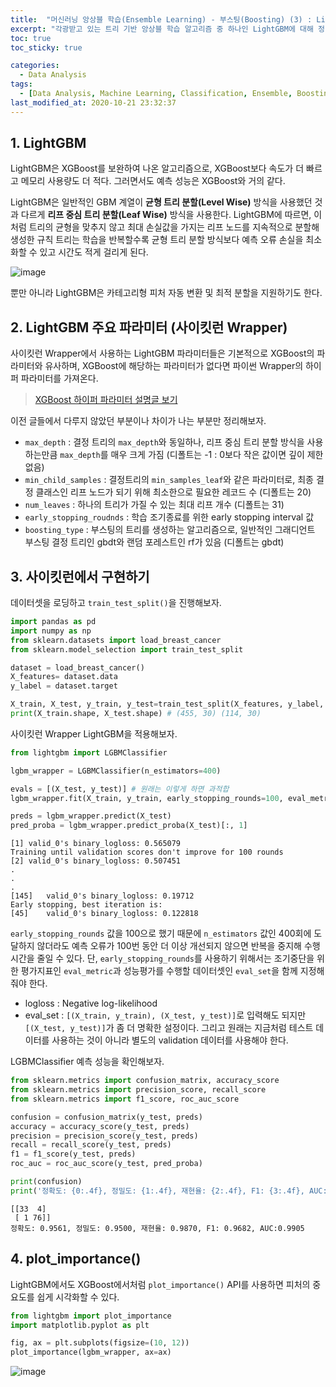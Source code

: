 ```yaml
---
title:  "머신러닝 앙상블 학습(Ensemble Learning) - 부스팅(Boosting) (3) : LightGBM"
excerpt: "각광받고 있는 트리 기반 앙상블 학습 알고리즘 중 하나인 LightGBM에 대해 정리한 글입니다."
toc: true
toc_sticky: true

categories:
  - Data Analysis
tags:
  - [Data Analysis, Machine Learning, Classification, Ensemble, Boosting, Scikit learn, LightGBM]
last_modified_at: 2020-10-21 23:32:37
---
```


## 1. LightGBM

LightGBM은 XGBoost를 보완하여 나온 알고리즘으로, XGBoost보다 속도가 더 빠르고 메모리 사용량도 더 적다. 그러면서도 예측 성능은 XGBoost와 거의 같다.  

LightGBM은 일반적인 GBM 계열이 **균형 트리 분할(Level Wise)** 방식을 사용했던 것과 다르게 **리프 중심 트리 분할(Leaf Wise)** 방식을 사용한다. LightGBM에 따르면, 이처럼 트리의 균형을 맞추지 않고 최대 손실값을 가지는 리프 노드를 지속적으로 분할해 생성한 규칙 트리는 학습을 반복할수록 균형 트리 분할 방식보다 예측 오류 손실을 최소화할 수 있고 시간도 적게 걸리게 된다.  

![image](https://user-images.githubusercontent.com/58713684/97020669-cafb3e80-158c-11eb-95c8-f2ef94438bfc.png)
  
  

뿐만 아니라 LightGBM은 카테고리형 피처 자동 변환 및 최적 분할을 지원하기도 한다.  

## 2. LightGBM 주요 파라미터 (사이킷런 Wrapper)  

사이킷런 Wrapper에서 사용하는 LightGBM 파라미터들은 기본적으로 XGBoost의 파라미터와 유사하며, XGBoost에 해당하는 파라미터가 없다면 파이썬 Wrapper의 하이퍼 파라미터를 가져온다.   

> [XGBoost 하이퍼 파라미터 설명글 보기](https://ek-koh.github.io/data%20analysis/xgboost/#2-xgboost-%EC%A3%BC%EC%9A%94-%ED%8C%8C%EB%9D%BC%EB%AF%B8%ED%84%B0-%EC%82%AC%EC%9D%B4%ED%82%B7%EB%9F%B0-wrapper)  

이전 글들에서 다루지 않았던 부분이나 차이가 나는 부분만 정리해보자.  

- `max_depth` : 결정 트리의 `max_depth`와 동일하나, 리프 중심 트리 분할 방식을 사용하는만큼 `max_depth`를 매우 크게 가짐 (디폴트는 -1 : 0보다 작은 값이면 깊이 제한 없음)
- `min_child_samples` : 결정트리의 `min_samples_leaf`와 같은 파라미터로, 최종 결정 클래스인 리프 노드가 되기 위해 최소한으로 필요한 레코드 수 (디폴트는 20)
- `num_leaves` : 하나의 트리가 가질 수 있는 최대 리프 개수 (디폴트는 31)
- `early_stopping_roudnds` : 학습 조기종료를 위한 early stopping interval 값
- `boosting_type` : 부스팅의 트리를 생성하는 알고리즘으로, 일반적인 그래디언트 부스팅 결정 트리인 gbdt와 랜덤 포레스트인 rf가 있음 (디폴트는 gbdt)


## 3. 사이킷런에서 구현하기  

데이터셋을 로딩하고 `train_test_split()`을 진행해보자.  

```py
import pandas as pd
import numpy as np
from sklearn.datasets import load_breast_cancer
from sklearn.model_selection import train_test_split

dataset = load_breast_cancer()
X_features= dataset.data
y_label = dataset.target

X_train, X_test, y_train, y_test=train_test_split(X_features, y_label, test_size=0.2, random_state=156)
print(X_train.shape, X_test.shape) # (455, 30) (114, 30)
```   

사이킷런 Wrapper LightGBM을 적용해보자.  

```py
from lightgbm import LGBMClassifier

lgbm_wrapper = LGBMClassifier(n_estimators=400)

evals = [(X_test, y_test)] # 원래는 이렇게 하면 과적합
lgbm_wrapper.fit(X_train, y_train, early_stopping_rounds=100, eval_metric="logloss", eval_set=evals, verbose=True)

preds = lgbm_wrapper.predict(X_test)
pred_proba = lgbm_wrapper.predict_proba(X_test)[:, 1]
```  
```
[1]	valid_0's binary_logloss: 0.565079
Training until validation scores don't improve for 100 rounds
[2]	valid_0's binary_logloss: 0.507451
.
.
.
[145]	valid_0's binary_logloss: 0.19712
Early stopping, best iteration is:
[45]	valid_0's binary_logloss: 0.122818
```

`early_stopping_rounds` 값을 100으로 했기 때문에 `n_estimators` 값인 400회에 도달하지 않더라도 예측 오류가 100번 동안 더 이상 개선되지 않으면 반복을 중지해 수행 시간을 줄일 수 있다. 단, `early_stopping_rounds`를 사용하기 위해서는 조기중단을 위한 평가지표인 `eval_metric`과 성능평가를 수행할 데이터셋인 `eval_set`을 함께 지정해줘야 한다.  

- logloss : Negative log-likelihood
- eval_set : `[(X_train, y_train), (X_test, y_test)]`로 입력해도 되지만 `[(X_test, y_test)]`가 좀 더 명확한 설정이다. 그리고 원래는 지금처럼 테스트 데이터를 사용하는 것이 아니라 별도의 validation 데이터를 사용해야 한다.

LGBMClassifier 예측 성능을 확인해보자.  

```py
from sklearn.metrics import confusion_matrix, accuracy_score
from sklearn.metrics import precision_score, recall_score
from sklearn.metrics import f1_score, roc_auc_score

confusion = confusion_matrix(y_test, preds)
accuracy = accuracy_score(y_test, preds)
precision = precision_score(y_test, preds)
recall = recall_score(y_test, preds)
f1 = f1_score(y_test, preds)
roc_auc = roc_auc_score(y_test, pred_proba)

print(confusion)
print('정확도: {0:.4f}, 정밀도: {1:.4f}, 재현율: {2:.4f}, F1: {3:.4f}, AUC:{4:.4f}'.format(accuracy, precision, recall, f1, roc_auc))
```  

```
[[33  4]
 [ 1 76]]
정확도: 0.9561, 정밀도: 0.9500, 재현율: 0.9870, F1: 0.9682, AUC:0.9905
```   

## 4. plot_importance()  

LightGBM에서도 XGBoost에서처럼 `plot_importance()` API를 사용하면 피처의 중요도를 쉽게 시각화할 수 있다.   

```py
from lightgbm import plot_importance
import matplotlib.pyplot as plt

fig, ax = plt.subplots(figsize=(10, 12))
plot_importance(lgbm_wrapper, ax=ax)
```  

![image](https://user-images.githubusercontent.com/58713684/97014634-8ddf7e00-1585-11eb-8abd-055140c4b326.png)
  
  


